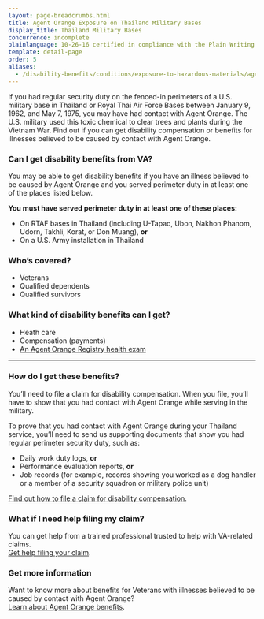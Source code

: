 ```yaml
---
layout: page-breadcrumbs.html
title: Agent Orange Exposure on Thailand Military Bases
display_title: Thailand Military Bases
concurrence: incomplete
plainlanguage: 10-26-16 certified in compliance with the Plain Writing Act
template: detail-page
order: 5
aliases:
  - /disability-benefits/conditions/exposure-to-hazardous-materials/agent-orange/thailand-military-bases/
---
```


<div class="va-introtext">

If you had regular security duty on the fenced-in perimeters of a U.S. military base in Thailand or Royal Thai Air Force Bases between January 9, 1962, and May 7, 1975, you may have had contact with Agent Orange. The U.S. military used this toxic chemical to clear trees and plants during the Vietnam War. Find out if you can get disability compensation or benefits for illnesses believed to be caused by contact with Agent Orange.

</div>

<div class="feature" markdown="1">

### Can I get disability benefits from VA?

You may be able to get disability benefits if you have an illness believed to be caused by Agent Orange and you served perimeter duty in at least one of the places listed below.

**You must have served perimeter duty in at least one of these places:**
- On RTAF bases in Thailand (including U-Tapao, Ubon, Nakhon Phanom, Udorn, Takhli, Korat, or Don Muang), **or**
- On a U.S. Army installation in Thailand

### Who’s covered?
- Veterans
- Qualified dependents
- Qualified survivors
</div>

### What kind of disability benefits can I get?
- Heath care
- Compensation (payments)
- [An Agent Orange Registry health exam](/disability/eligibility/hazardous-materials-exposure/agent-orange/registry-health-exam/)

-----

### How do I get these benefits?
You’ll need to file a claim for disability compensation. When you file, you’ll have to show that you had contact with Agent Orange while serving in the military. 

To prove that you had contact with Agent Orange during your Thailand service, you’ll need to send us supporting documents that show you had regular perimeter security duty, such as:
- Daily work duty logs, **or**
- Performance evaluation reports, **or**
- Job records (for example, records showing you worked as a dog handler or a member of a security squadron or military police unit)

[Find out how to file a claim for disability compensation](/disability/how-to-file-claim/).

### What if I need help filing my claim?

You can get help from a trained professional trusted to help with VA-related claims. <br>
[Get help filing your claim](/disability/get-help-filing-claim/).

### Get more information
Want to know more about benefits for Veterans with illnesses believed to be caused by contact with Agent Orange? <br>
[Learn about Agent Orange benefits](https://www.publichealth.va.gov/exposures/agentorange/benefits/index.asp).

